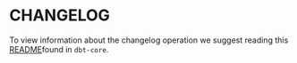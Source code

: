 # CHANGELOG

To view information about the changelog operation we suggest reading this [README](https://github.com/dbt-labs/dbt-core/blob/main/.changes/README.md)found in `dbt-core`.